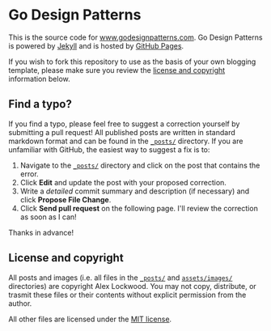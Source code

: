 Go Design Patterns
=======================

This is the source code for www.godesignpatterns.com. Go Design Patterns is powered by [Jekyll](http://jekyllrb.com/) and is hosted by [GitHub Pages](http://pages.github.com/).

If you wish to fork this repository to use as the basis of your own blogging template, please make sure you review the [license and copyright](#license-and-copyright) information below.

## Find a typo?

If you find a typo, please feel free to suggest a correction yourself by submitting a pull request! All published posts are written in standard markdown format and can be found in the [`_posts/`](/_posts) directory. If you are unfamiliar with GitHub, the easiest way to suggest a fix is to:

1. Navigate to the [`_posts/`](/_posts) directory and click on the post that contains the error.
2. Click **Edit** and update the post with your proposed correction.
3. Write a _detailed_ commit summary and description (if necessary) and click **Propose File Change**.
4. Click **Send pull request** on the following page. I'll review the correction as soon as I can!

Thanks in advance!

## License and copyright

All posts and images (i.e. all files in the [`_posts/`](/_posts) and [`assets/images/`](/assets/images) directories) are copyright Alex Lockwood. You may not copy, distribute, or trasmit these files or their contents without explicit permission from the author.

All other files are licensed under the [MIT license](/LICENSE.txt).
